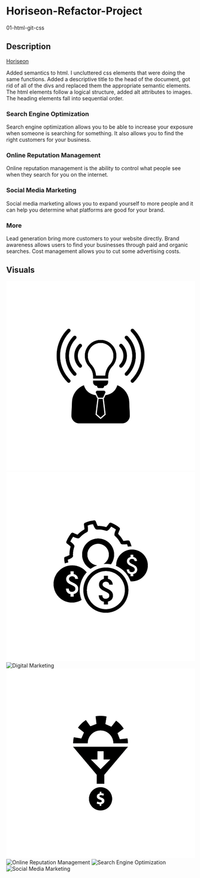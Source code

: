 # Horiseon-Refactor-Project
01-html-git-css

## Description
[Horiseon](https://will-dean5.github.io/horiseon-refactor-project/)

Added semantics to html. I uncluttered css elements that were doing the same functions. Added a descriptive title to the head of the document, got rid of all of the divs and replaced them the appropriate semantic elements. The html elements follow a logical structure, added alt attributes to images. The heading elements fall into sequential order.
### Search Engine Optimization
Search engine optimization allows you to be able to increase your exposure when someone is searching for something. It also allows you to find the right customers for your business.
### Online Reputation Management
Online reputation management is the ability to control what people see when they search for you on the internet.
### Social Media Marketing
Social media marketing allows you to expand yourself to more people and it can help you determine what platforms are good for your brand.
### More
Lead generation bring more customers to your website directly. Brand awareness allows users to find your businesses through paid and organic searches. Cost management allows you to cut some advertising costs.

## Visuals
![Brand Awareness](./assets/images/brand-awareness.png)
![Cost Management](./assets/images/cost-management.png)
![Digital Marketing](./assets/images/digital-marketing-meeting.jpg)
![Lead Generation](./assets/images/lead-generation.png)
![Online Reputation Management](./assets/images/online-reputation-management.jpg)
![Search Engine Optimization](./assets/images/search-engine-optimization.jpg)
![Social Media Marketing](./assets/images/social-media-marketing.jpg)